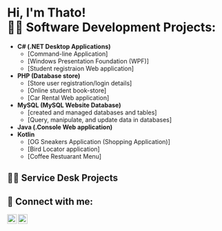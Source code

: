 <h1>Hi, I'm Thato! <br/

<h2>👨‍💻 Software Development Projects:</h2>

- <b>C# (.NET Desktop Applications)</b>
  - [Command-line Application]
  - [Windows Presentation Foundation (WPF)]
  - [Student registraion Web application]
- <b> PHP (Database store)</b>
  - [Store user registration/login details]
  - [Online student book-store]
  - [Car Rental Web application]
- <b>MySQL (MySQL Website Database)</b>
  - [created and managed databases and tables]
  - [Query, manipulate, and update data in databases]
- <b>Java (.Console Web application)</b>
- <b>Kotlin</b>
  - [OG Sneakers Application (Shopping Application)]
  - [Bird Locator application]
  - [Coffee Restuarant Menu]
    
<h2> 👨‍💻 Service Desk Projects</h2>




<h2> 🤳 Connect with me:</h2>

[<img align="left" alt="ThatoMore | LinkedIn" width="22px" src="https://cdn.jsdelivr.net/npm/simple-icons@v3/icons/linkedin.svg" />][linkedin]
[<img align="left" alt="ThatoMore | Instagram" width="22px" src="https://cdn.jsdelivr.net/npm/simple-icons@v3/icons/instagram.svg" />][instagram]

[instagram]: https://www.instagram.com/that0_za
[linkedin]:  https://www.linkedin.com/in/thato-more-a0636a233/

<!--
**More-jnr/More-jnr** is a ✨ _special_ ✨ repository because its `README.md` (this file) appears on your GitHub profile.

Here are some ideas to get you started:

- 🔭 I’m currently working on ...
- 🌱 I’m currently learning ...
- 👯 I’m looking to collaborate on ...
- 🤔 I’m looking for help with ...
- 💬 Ask me about ...
- 📫 How to reach me: ...
- 😄 Pronouns: ...
- ⚡ Fun fact: ...
-->
